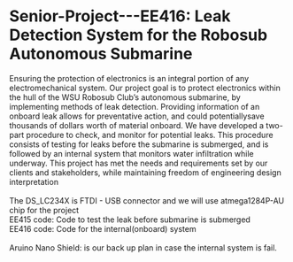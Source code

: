 # Senior-Project---EE416: Leak Detection System for the Robosub Autonomous Submarine
Ensuring the protection of electronics is an integral portion of any electromechanical system. Our project goal is to protect electronics within the hull of the WSU Robosub Club’s autonomous submarine, by implementing methods of leak detection. Providing information of an onboard leak allows for preventative action, and could potentiallysave thousands of dollars worth of material onboard. We have developed a two-part procedure to check, and monitor for potential leaks. This procedure consists of testing for leaks before the submarine is submerged, and is followed by an internal system that monitors water infiltration while underway. This project has met the needs and requirements set by our clients and stakeholders, while maintaining freedom of engineering design interpretation<br /><br />
The DS_LC234X is FTDI - USB connector and we will use atmega1284P-AU chip for the project <br />
EE415 code: Code to test the leak before submarine is submerged <br />
EE416 code: Code for the internal(onboard) system <br />  
Aruino Nano Shield: is our back up plan in case the internal system is fail.
 
